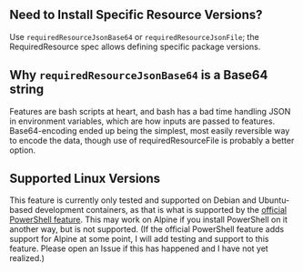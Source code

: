 ## Need to Install Specific Resource Versions?

Use `requiredResourceJsonBase64` or `requiredResourceJsonFile`; the RequiredResource spec allows defining specific package versions.

## Why `requiredResourceJsonBase64` is a Base64 string

Features are bash scripts at heart, and bash has a bad time handling JSON in environment variables, which are how inputs are passed to features. Base64-encoding ended up being the simplest, most easily reversible way to encode the data, though use of requiredResourceFile is probably a better option.

## Supported Linux Versions

This feature is currently only tested and supported on Debian and Ubuntu-based development containers, as that is what is supported by the [official PowerShell feature](https://github.com/devcontainers/features/tree/main/src/powershell). This may work on Alpine if you install PowerShell on it another way, but is not supported. (If the official PowerShell feature adds support for Alpine at some point, I will add testing and support to this feature. Please open an Issue if this has happened and I have not yet realized.)
